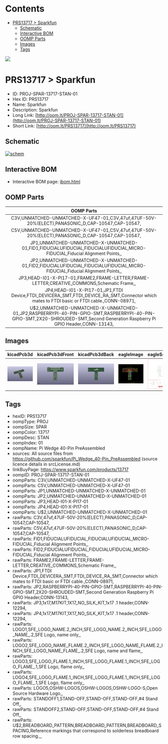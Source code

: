 



Contents
========

* [PRS13717 > Sparkfun](#prs13717--sparkfun)
	* [Schematic](#schematic)
	* [Interactive BOM](#interactive-bom)
	* [OOMP Parts](#oomp-parts)
	* [Images](#images)
	* [Tags](#tags)
  
![][im]
# PRS13717 > Sparkfun

- ID: PROJ-SPAR-13717-STAN-01
- Hex ID: PRS13717
- Name: Sparkfun
- Description: Sparkfun
- Long Link: [http://oom.lt/PROJ-SPAR-13717-STAN-01](http://oom.lt/PROJ-SPAR-13717-STAN-01)
- Short Link: [http://oom.lt/PRS13717](http://oom.lt/PRS13717)

## Schematic
  
[![schem](eagleSchemImage.png)](eagleSchemImage.png)
## Interactive BOM

- Interactive BOM page: [ibom.html](https://htmlpreview.github.io/?https://github.com/oomlout/oomlout_OOMP_projects/blob/main/PROJ-SPAR-13717-STAN-01/kicad/bom/ibom.html)

## OOMP Parts
  

|OOMP Parts|
| :---: |
|C3V,UNMATCHED-UNMATCHED-X-UF47-01,C3V,47uf,47UF-50V-20%(ELECT),PANASONIC_D,CAP-10547,CAP-10547,|
|C5V,UNMATCHED-UNMATCHED-X-UF47-01,C5V,47uf,47UF-50V-20%(ELECT),PANASONIC_D,CAP-10547,CAP-10547,|
|JP1,UNMATCHED-UNMATCHED-X-UNMATCHED-01,FID1,FIDUCIALUFIDUCIAL,FIDUCIALUFIDUCIAL,MICRO-FIDUCIAL,Fiducial Alignment Points,,|
|JP2,UNMATCHED-UNMATCHED-X-UNMATCHED-01,FID2,FIDUCIALUFIDUCIAL,FIDUCIALUFIDUCIAL,MICRO-FIDUCIAL,Fiducial Alignment Points,,|
|JP3,HEAD-I01-X-PI17-01,FRAME2,FRAME-LETTER,FRAME-LETTER,CREATIVE_COMMONS,Schematic Frame,,|
|JP4,HEAD-I01-X-PI17-01,JP1,FTDI Device,FTDI_DEVICERA_SMT,FTDI_DEVICE_RA_SMT,Connector which mates to FTDI basic or FTDI cable.,CONN-08971,|
|U$2,UNMATCHED-UNMATCHED-X-UNMATCHED-01,JP2,RASPBERRYPI-40-PIN-GPIO-SMT,RASPBERRYPI-40-PIN-GPIO-SMT,2X20-SHROUDED-SMT,Second Generation Raspberry Pi GPIO Header,CONN-13143,|

## Images
  
  

|kicadPcb3d|kicadPcb3dFront|kicadPcb3dBack|eagleImage|eagleSchemImage|
| :---: | :---: | :---: | :---: | :---: |
|[![kicadPcb3d](kicadPcb3d_140.png)](kicadPcb3d.png)|[![kicadPcb3dFront](kicadPcb3dFront_140.png)](kicadPcb3dFront.png)|[![kicadPcb3dBack](kicadPcb3dBack_140.png)](kicadPcb3dBack.png)|[![eagleImage](eagleImage_140.png)](eagleImage.png)|[![eagleSchemImage](eagleSchemImage_140.png)](eagleSchemImage.png)|

## Tags

- hexID: PRS13717
- oompType: PROJ
- oompSize: SPAR
- oompColor: 13717
- oompDesc: STAN
- oompIndex: 01
- oompName: Pi Wedge 40-Pin PreAssembled
- sources: All source files from https://github.com/sparkfun/Pi_Wedge_40-Pin_PreAssembled (source licence details in srcLicense.md)
- linkBuyPage: https://www.sparkfun.com/products/13717
- oompID: PROJ-SPAR-13717-STAN-01
- oompParts: C3V,UNMATCHED-UNMATCHED-X-UF47-01
- oompParts: C5V,UNMATCHED-UNMATCHED-X-UF47-01
- oompParts: JP1,UNMATCHED-UNMATCHED-X-UNMATCHED-01
- oompParts: JP2,UNMATCHED-UNMATCHED-X-UNMATCHED-01
- oompParts: JP3,HEAD-I01-X-PI17-01
- oompParts: JP4,HEAD-I01-X-PI17-01
- oompParts: U$2,UNMATCHED-UNMATCHED-X-UNMATCHED-01
- rawParts: C3V,47uf,47UF-50V-20%(ELECT),PANASONIC_D,CAP-10547,CAP-10547,
- rawParts: C5V,47uf,47UF-50V-20%(ELECT),PANASONIC_D,CAP-10547,CAP-10547,
- rawParts: FID1,FIDUCIALUFIDUCIAL,FIDUCIALUFIDUCIAL,MICRO-FIDUCIAL,Fiducial Alignment Points,,
- rawParts: FID2,FIDUCIALUFIDUCIAL,FIDUCIALUFIDUCIAL,MICRO-FIDUCIAL,Fiducial Alignment Points,,
- rawParts: FRAME2,FRAME-LETTER,FRAME-LETTER,CREATIVE_COMMONS,Schematic Frame,,
- rawParts: JP1,FTDI Device,FTDI_DEVICERA_SMT,FTDI_DEVICE_RA_SMT,Connector which mates to FTDI basic or FTDI cable.,CONN-08971,
- rawParts: JP2,RASPBERRYPI-40-PIN-GPIO-SMT,RASPBERRYPI-40-PIN-GPIO-SMT,2X20-SHROUDED-SMT,Second Generation Raspberry Pi GPIO Header,CONN-13143,
- rawParts: JP3,1x17,M17KIT,1X17_NO_SILK_KIT,1x17 .1 header,CONN-12294,
- rawParts: JP4,1x17,M17KIT,1X17_NO_SILK_KIT,1x17 .1 header,CONN-12294,
- rawParts: LOGO1,SFE_LOGO_NAME.2_INCH,SFE_LOGO_NAME.2_INCH,SFE_LOGO_NAME_.2,SFE Logo, name only,,
- rawParts: LOGO2,SFE_LOGO_NAME_FLAME.2_INCH,SFE_LOGO_NAME_FLAME.2_INCH,SFE_LOGO_NAME_FLAME_.2,SFE Logo, name and flame,,
- rawParts: LOGO3,SFE_LOGO_FLAME.1_INCH,SFE_LOGO_FLAME.1_INCH,SFE_LOGO_FLAME_.1,SFE Logo, flame only,,
- rawParts: LOGO4,SFE_LOGO_FLAME.1_INCH,SFE_LOGO_FLAME.1_INCH,SFE_LOGO_FLAME_.1,SFE Logo, flame only,,
- rawParts: LOGO5,OSHW-LOGOS,OSHW-LOGOS,OSHW-LOGO-S,Open Source Hardware Logo,,
- rawParts: STANDOFF1,STAND-OFF,STAND-OFF,STAND-OFF,#4 Stand Off,,
- rawParts: STANDOFF2,STAND-OFF,STAND-OFF,STAND-OFF,#4 Stand Off,,
- rawParts: U$2,BREADBOARD_PATTERN,BREADBOARD_PATTERN,BREADBOARD_SPACING,Reference markings that correspond to solderless breadboard row spacing.,,



[im]: kicadPcb3d_450.png
